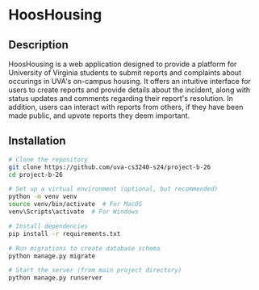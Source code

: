 # HoosHousing


## Description
HoosHousing is a web application designed to provide a platform for University of Virginia students to submit reports and complaints about occurings in UVA's on-campus housing. It offers an intuitive interface for users to create reports and provide details about the incident, along with status updates and comments regarding their report's resolution. In addition, users can interact with reports from others, if they have been made public, and upvote reports they deem important.

## Installation
```bash
# Clone the repository
git clone https://github.com/uva-cs3240-s24/project-b-26
cd project-b-26

# Set up a virtual environment (optional, but recommended)
python -m venv venv
source venv/bin/activate  # For MacOS
venv\Scripts\activate  # For Windows

# Install dependencies
pip install -r requirements.txt

# Run migrations to create database schema
python manage.py migrate

# Start the server (from main project directory)
python manage.py runserver
